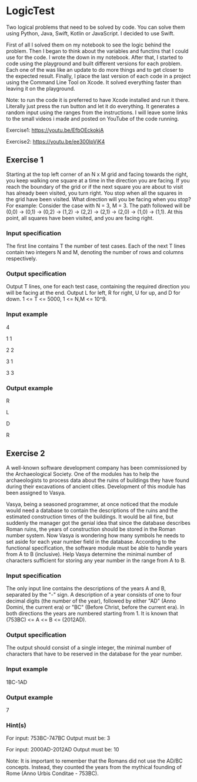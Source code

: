 # LogicTest
 Two logical problems that need to be solved by code. You can solve them using Python, Java, Swift, Kotlin or JavaScript. I decided to use Swift. 

First of all I solved them on my notebook to see the logic behind the problem. Then I began to think about the variables and functins that I could use for the code. I wrote the down in my notebook. After that, I started to code using the playground and built different versions for each problem. Each one of the was like an update to do more things and to get closer to the expected result. Finally, I place the last version of each code in a project using the Command Line Tool on Xcode. It solved everything faster than leaving it on the playground.

Note: to run the code it is preferred to have Xcode installed and run it there. Literally just press the run button and let it do everything. It generates a random input using the ranges from the instructions. I will leave some links to the small videos i made and posted on YouTube of the code running.

Exercise1: https://youtu.be/EfbOEckokjA

Exercise2: https://youtu.be/ee300lpVjK4
 
 ## Exercise 1
 Starting at the top left corner of an N x M grid and facing towards the right, you keep walking one square at a time in the direction you are facing. If you reach the boundary of the grid or if the next square you are about to visit has already been visited, you turn right. You stop when all the squares in the grid have been visited. What direction will you be facing when you stop? For example: Consider the case with N = 3, M = 3. The path followed will be (0,0) -> (0,1) -> (0,2) -> (1,2) -> (2,2) -> (2,1) -> (2,0) -> (1,0) -> (1,1). At this point, all squares have been visited, and you are facing right.
 
 ### Input specification
 The first line contains T the number of test cases. Each of the next T lines contain two integers N and M, denoting the number of rows and columns respectively.
 
 ### Output specification
 Output T lines, one for each test case, containing the required direction you will be facing at the end. Output L for left, R for right, U for up, and D for down. 1 <= T <= 5000, 1 <= N,M <= 10^9.
 
 ### Input example
 4
 
 1 1
 
 2 2  
 
 3 1  

3 3   

### Output example
 R     
 
 L    
 
 D     
 
 R     
 
 ## Exercise 2
 A well-known software development company has been commissioned by the Archaeological Society. One of the modules has to help the archaeologists to process data about the ruins of buildings they have found during their excavations of ancient cities. Development of this module has been assigned to Vasya.
 
 Vasya, being a seasoned programmer, at once noticed that the module would need a database to contain the descriptions of the ruins and the estimated construction times of the buildings. It would be all fine, but suddenly the manager got the genial idea that since the database describes Roman ruins, the years of construction should be stored in the Roman number system. Now Vasya is wondering how many symbols he needs to set aside for each year number field in the database. According to the functional specification, the software module must be able to handle years from A to B (inclusive). Help Vasya determine the minimal number of characters sufficient for storing any year number in the range from A to B.
 
 ### Input specification
 The only input line contains the descriptions of the years A and B, separated by the "-" sign. A description of a year consists of one to four decimal digits (the number of the year), followed by either "AD" (Anno Domini, the current era) or "BC" (Before Christ, before the current era). In both directions the years are numbered starting from 1. It is known that (753BC) <= A <= B <= (2012AD).
 
 ### Output specification
 The output should consist of a single integer, the minimal number of characters that have to be reserved in the database for the year number.
 
 ### Input example
 1BC-1AD
 
 ### Output example
 7
 
 ### Hint(s)
 For input:
 753BC-747BC
 Output must be:
 3
 
 For input:
 2000AD-2012AD
 Output must be:
 10

Note:
It is important to remember that the Romans did not use the AD/BC concepts. Instead, they counted the years from the mythical founding of Rome (Anno Urbis Conditae - 753BC).
